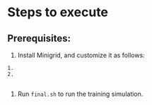 # Steps to execute


## Prerequisites:
  1. Install Minigrid, and customize it as follows:
  
    1.
    2.
    
##
  1. Run ``final.sh`` to run the training simulation.
